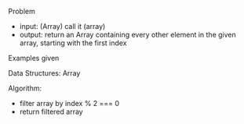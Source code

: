 Problem
- input: (Array) call it (array)
- output: return an Array containing every other element in the given array, starting with the first index

Examples given

Data Structures: Array

Algorithm:
- filter array by index % 2 === 0
- return filtered array